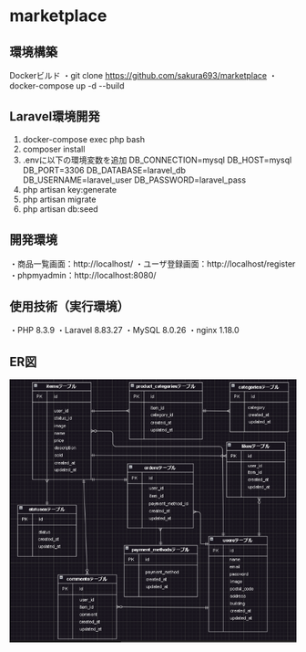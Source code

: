 # marketplace

## 環境構築
Dockerビルド
・git clone https://github.com/sakura693/marketplace
・docker-compose up -d --build


## Laravel環境開発
1. docker-compose exec php bash
2. composer install
3. .envに以下の環境変数を追加 
    DB_CONNECTION=mysql 
    DB_HOST=mysql 
    DB_PORT=3306 
    DB_DATABASE=laravel_db 
    DB_USERNAME=laravel_user 
    DB_PASSWORD=laravel_pass
4. php artisan key:generate 
5. php artisan migrate 
6. php artisan db:seed


## 開発環境
・商品一覧画面：http://localhost/
・ユーザ登録画面：http://localhost/register
・phpmyadmin：http://localhost:8080/


## 使用技術（実行環境）
・PHP  8.3.9 
・Laravel 8.83.27
・MySQL 8.0.26 
・nginx 1.18.0


## ER図
![alt text](image-1.png)